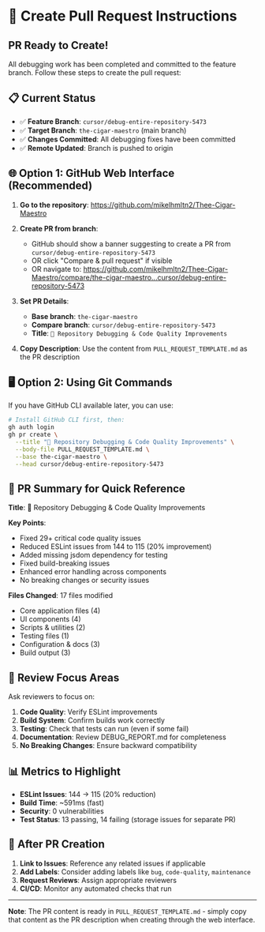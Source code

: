 # 🚀 Create Pull Request Instructions

## PR Ready to Create! 

All debugging work has been completed and committed to the feature branch. Follow these steps to create the pull request:

## 📋 Current Status
- ✅ **Feature Branch**: `cursor/debug-entire-repository-5473`
- ✅ **Target Branch**: `the-cigar-maestro` (main branch)
- ✅ **Changes Committed**: All debugging fixes have been committed
- ✅ **Remote Updated**: Branch is pushed to origin

## 🌐 Option 1: GitHub Web Interface (Recommended)

1. **Go to the repository**: https://github.com/mikelhmltn2/Thee-Cigar-Maestro

2. **Create PR from branch**:
   - GitHub should show a banner suggesting to create a PR from `cursor/debug-entire-repository-5473`
   - OR click "Compare & pull request" if visible
   - OR navigate to: https://github.com/mikelhmltn2/Thee-Cigar-Maestro/compare/the-cigar-maestro...cursor/debug-entire-repository-5473

3. **Set PR Details**:
   - **Base branch**: `the-cigar-maestro`
   - **Compare branch**: `cursor/debug-entire-repository-5473`
   - **Title**: `🐛 Repository Debugging & Code Quality Improvements`

4. **Copy Description**: Use the content from `PULL_REQUEST_TEMPLATE.md` as the PR description

## 🖥️ Option 2: Using Git Commands

If you have GitHub CLI available later, you can use:

```bash
# Install GitHub CLI first, then:
gh auth login
gh pr create \
  --title "🐛 Repository Debugging & Code Quality Improvements" \
  --body-file PULL_REQUEST_TEMPLATE.md \
  --base the-cigar-maestro \
  --head cursor/debug-entire-repository-5473
```

## 📝 PR Summary for Quick Reference

**Title**: 🐛 Repository Debugging & Code Quality Improvements

**Key Points**:
- Fixed 29+ critical code quality issues
- Reduced ESLint issues from 144 to 115 (20% improvement)  
- Added missing jsdom dependency for testing
- Fixed build-breaking issues
- Enhanced error handling across components
- No breaking changes or security issues

**Files Changed**: 17 files modified
- Core application files (4)
- UI components (4) 
- Scripts & utilities (2)
- Testing files (1)
- Configuration & docs (3)
- Build output (3)

## 🎯 Review Focus Areas

Ask reviewers to focus on:
1. **Code Quality**: Verify ESLint improvements
2. **Build System**: Confirm builds work correctly
3. **Testing**: Check that tests can run (even if some fail)
4. **Documentation**: Review DEBUG_REPORT.md for completeness
5. **No Breaking Changes**: Ensure backward compatibility

## 📊 Metrics to Highlight

- **ESLint Issues**: 144 → 115 (20% reduction)
- **Build Time**: ~591ms (fast)
- **Security**: 0 vulnerabilities
- **Test Status**: 13 passing, 14 failing (storage issues for separate PR)

## 🔄 After PR Creation

1. **Link to Issues**: Reference any related issues if applicable
2. **Add Labels**: Consider adding labels like `bug`, `code-quality`, `maintenance`
3. **Request Reviews**: Assign appropriate reviewers
4. **CI/CD**: Monitor any automated checks that run

---

**Note**: The PR content is ready in `PULL_REQUEST_TEMPLATE.md` - simply copy that content as the PR description when creating through the web interface.